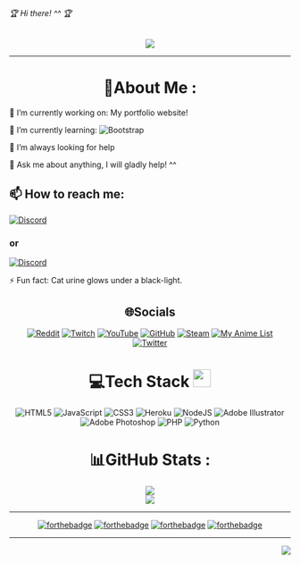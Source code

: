 ###### 🏆 Hi there! ^^ 🏆

  <p align="center">
  <a href="https://github.com/yuraaah/Yuraaah"><img src="https://readme-typing-svg.herokuapp.com?color=%2336BCF7&center=true&vCenter=true&lines=Hi%2C+welcome+to+my+Github+page.;I+am+Yura!;The+co-owner+of+Spectixen+Network.;also+a+web+dev,+game+dev,+bot+dev.;"></a>
</p>

---

<div align="center">

# 💫About Me :

  <div align="left">
🔭 I’m currently working on: My portfolio website!
  
🌱 I’m currently learning: ![Bootstrap](https://img.shields.io/badge/bootstrap-%23563D7C.svg?style=for-the-badge&logo=bootstrap&logoColor=white)

🤔 I’m always looking for help

💬 Ask me about anything, I will gladly help! ^^

## 📫 How to reach me:

[![Discord](https://img.shields.io/badge/Yura%232704-%237289DA.svg?style=for-the-badge&logo=discord&logoColor=white)](https://discord.com/users/274862758258802689)

### or

[![Discord](https://img.shields.io/badge/Spectixen%20Network-%237289DA.svg?style=for-the-badge&logo=discord&logoColor=white)](https://discord.com/invite/H3ZBhtQ)

⚡ Fun fact: Cat urine glows under a black-light.

</div>

## 🌐Socials

[![Reddit](https://img.shields.io/badge/Reddit-%23FF4500.svg?logo=Reddit&logoColor=white)](https://reddit.com/user/CrazyBrumik) [![Twitch](https://img.shields.io/badge/Twitch-%239146FF.svg?logo=Twitch&logoColor=white)](https://www.twitch.tv/codeyura) [![YouTube](https://img.shields.io/badge/YouTube-%23FF0000.svg?logo=YouTube&logoColor=white)](https://www.youtube.com/channel/UCjh6PkH4sIuB1ddwRdI_rjg) [![GitHub](https://img.shields.io/badge/GitHub-100000?style=for-the-badge&logo=github&logoColor=white)](https://github.com/yuraaah) [![Steam](https://img.shields.io/badge/Steam-000000?style=for-the-badge&logo=steam&logoColor=white)](https://steamcommunity.com/id/crazybrumik) [![My Anime List](https://img.shields.io/badge/Myanimelist-2E51A2?style=for-the-badge&logo=myanimelist&logoColor=white)](https://www.anime-planet.com/users/Yuraaah) [![Twitter](https://img.shields.io/badge/Twitter-1DA1F2?style=for-the-badge&logo=twitter&logoColor=white)](https://twitter.com/CrazyBrumik)

# 💻Tech Stack <img src = "https://media2.giphy.com/media/QssGEmpkyEOhBCb7e1/giphy.gif?cid=ecf05e47a0n3gi1bfqntqmob8g9aid1oyj2wr3ds3mg700bl&rid=giphy.gif" width = 32px>

![HTML5](https://img.shields.io/badge/html5-%23E34F26.svg?style=for-the-badge&logo=html5&logoColor=white) ![JavaScript](https://img.shields.io/badge/javascript-%23323330.svg?style=for-the-badge&logo=javascript&logoColor=%23F7DF1E) ![CSS3](https://img.shields.io/badge/css3-%231572B6.svg?style=for-the-badge&logo=css3&logoColor=white) ![Heroku](https://img.shields.io/badge/heroku-%23430098.svg?style=for-the-badge&logo=heroku&logoColor=white) ![NodeJS](https://img.shields.io/badge/node.js-6DA55F?style=for-the-badge&logo=node.js&logoColor=white) ![Adobe Illustrator](https://img.shields.io/badge/adobeillustrator-%23FF9A00.svg?style=for-the-badge&logo=adobeillustrator&logoColor=white) ![Adobe Photoshop](https://img.shields.io/badge/adobephotoshop-%2331A8FF.svg?style=for-the-badge&logo=adobephotoshop&logoColor=white) ![PHP](https://img.shields.io/badge/PHP-777BB4?style=for-the-badge&logo=php&logoColor=white) ![Python](https://img.shields.io/badge/Python-FFD43B?style=for-the-badge&logo=python&logoColor=blue)

# 📊GitHub Stats :

![](https://github-readme-stats.vercel.app/api?username=yuraah&theme=onedark&hide_border=false&include_all_commits=false&count_private=false)<br/>
![](https://github-readme-streak-stats.herokuapp.com/?user=yuraaah&theme=onedark&hide_border=false)<br/>

---

[![forthebadge](https://forthebadge.com/images/badges/0-percent-optimized.svg)](https://forthebadge.com)
[![forthebadge](https://forthebadge.com/images/badges/60-percent-of-the-time-works-every-time.svg)](https://forthebadge.com)
[![forthebadge](https://forthebadge.com/images/badges/ctrl-c-ctrl-v.svg)](https://forthebadge.com)
[![forthebadge](https://forthebadge.com/images/badges/powered-by-coffee.svg)](https://forthebadge.com)

---

<div align="right">

![](https://komarev.com/ghpvc/?username=yuraaah&style=for-the-badge)

</div>
